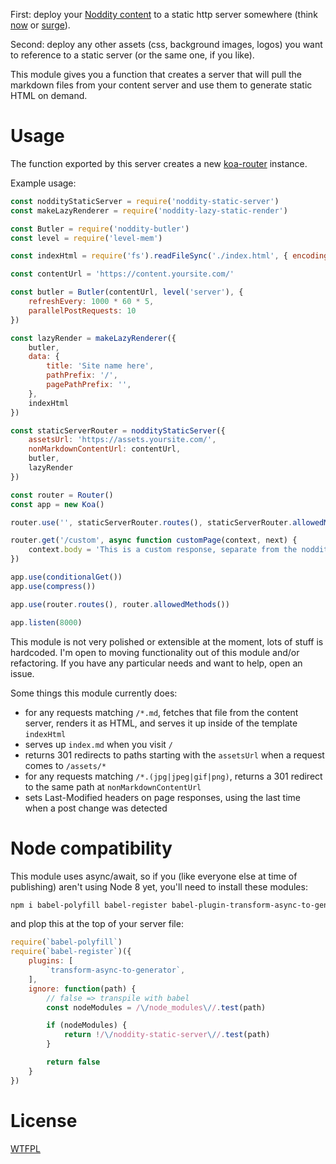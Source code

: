 First: deploy your [Noddity content](http://noddity.com/#!/post/noddity-backend.md) to a static http server somewhere (think [now](https://zeit.co/now) or [surge](https://surge.sh/)).

Second: deploy any other assets (css, background images, logos) you want to reference to a static server (or the same one, if you like).

This module gives you a function that creates a server that will pull the markdown files from your content server and use them to generate static HTML on demand.

# Usage

The function exported by this server creates a new [koa-router](https://github.com/alexmingoia/koa-router) instance.

Example usage:

```js
const noddityStaticServer = require('noddity-static-server')
const makeLazyRenderer = require('noddity-lazy-static-render')

const Butler = require('noddity-butler')
const level = require('level-mem')

const indexHtml = require('fs').readFileSync('./index.html', { encoding: 'utf8' })

const contentUrl = 'https://content.yoursite.com/'

const butler = Butler(contentUrl, level('server'), {
	refreshEvery: 1000 * 60 * 5,
	parallelPostRequests: 10
})

const lazyRender = makeLazyRenderer({
	butler,
	data: {
		title: 'Site name here',
		pathPrefix: '/',
		pagePathPrefix: '',
	},
	indexHtml
})

const staticServerRouter = noddityStaticServer({
	assetsUrl: 'https://assets.yoursite.com/',
	nonMarkdownContentUrl: contentUrl,
	butler,
	lazyRender
})

const router = Router()
const app = new Koa()

router.use('', staticServerRouter.routes(), staticServerRouter.allowedMethods())

router.get('/custom', async function customPage(context, next) {
	context.body = 'This is a custom response, separate from the noddity-static-server routes!'
})

app.use(conditionalGet())
app.use(compress())

app.use(router.routes(), router.allowedMethods())

app.listen(8000)
```

This module is not very polished or extensible at the moment, lots of stuff is hardcoded.  I'm open to moving functionality out of this module and/or refactoring.  If you have any particular needs and want to help, open an issue.

Some things this module currently does:

- for any requests matching `/*.md`, fetches that file from the content server, renders it as HTML, and serves it up inside of the template `indexHtml`
- serves up `index.md` when you visit `/`
- returns 301 redirects to paths starting with the `assetsUrl` when a request comes to `/assets/*`
- for any requests matching `/*.(jpg|jpeg|gif|png)`, returns a 301 redirect to the same path at `nonMarkdownContentUrl`
- sets Last-Modified headers on page responses, using the last time when a post change was detected

# Node compatibility

This module uses async/await, so if you (like everyone else at time of publishing) aren't using Node 8 yet, you'll need to install these modules:

```sh
npm i babel-polyfill babel-register babel-plugin-transform-async-to-generator -S
```

and plop this at the top of your server file:

```js
require(`babel-polyfill`)
require(`babel-register`)({
	plugins: [
		`transform-async-to-generator`,
	],
	ignore: function(path) {
		// false => transpile with babel
		const nodeModules = /\/node_modules\//.test(path)

		if (nodeModules) {
			return !/\/noddity-static-server\//.test(path)
		}

		return false
	}
})
```

# License

[WTFPL](http://wtfpl2.com/)
